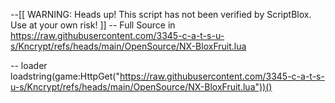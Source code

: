 --[[
	WARNING: Heads up! This script has not been verified by ScriptBlox. Use at your own risk!
]]
-- Full Source in https://raw.githubusercontent.com/3345-c-a-t-s-u-s/Kncrypt/refs/heads/main/OpenSource/NX-BloxFruit.lua


-- loader
loadstring(game:HttpGet("https://raw.githubusercontent.com/3345-c-a-t-s-u-s/Kncrypt/refs/heads/main/OpenSource/NX-BloxFruit.lua"))()
